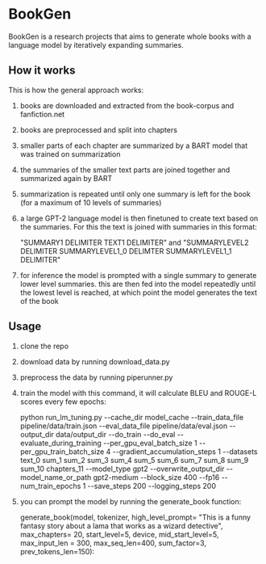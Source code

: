 # BookGen

BookGen is a research projects that aims to generate whole books with a language model by iteratively expanding summaries.

## How it works

This is how the general approach works:
1. books are downloaded and extracted from the book-corpus and fanfiction.net
2. books are preprocessed and split into chapters
3. smaller parts of each chapter are summarized by a BART model that was trained on summarization
4. the summaries of the smaller text parts are joined together and summarized again by BART
5. summarization is repeated until only one summary is left for the book (for a maximum of 10 levels of summaries)
6. a large GPT-2 language model is then finetuned to create text based on the summaries. For this the text is joined with summaries in this format: 

    "SUMMARY1 DELIMITER TEXT1 DELIMITER" and "SUMMARYLEVEL2 DELIMITER SUMMARYLEVEL1_0 DELIMTER SUMMARYLEVEL1_1 DELIMITER"

7. for inference the model is prompted with a single summary to generate lower level summaries. this are then fed into the model repeatedly until the lowest level is reached, at which point the model generates the text of the book


## Usage

1. clone the repo
2. download data by running download_data.py
3. preprocess the data by running piperunner.py
4. train the model with this command, it will calculate BLEU and ROUGE-L scores every few epochs:

   python run_lm_tuning.py --cache_dir model_cache --train_data_file pipeline/data/train.json --eval_data_file pipeline/data/eval.json --output_dir data/output_dir --do_train --do_eval --evaluate_during_training --per_gpu_eval_batch_size 1 --per_gpu_train_batch_size 4 --gradient_accumulation_steps 1 --datasets text_0 sum_1 sum_2 sum_3 sum_4 sum_5 sum_6 sum_7 sum_8 sum_9 sum_10 chapters_11 --model_type gpt2 --overwrite_output_dir --model_name_or_path gpt2-medium --block_size 400 --fp16 --num_train_epochs 1 --save_steps 200 --logging_steps 200

5. you can prompt the model by running the generate_book function:

    generate_book(model, tokenizer, high_level_prompt= "This is a funny fantasy story about a lama that works as a wizard detective",       max_chapters= 20, start_level=5, device, mid_start_level=5, max_input_len = 300, max_seq_len=400, sum_factor=3,                     prev_tokens_len=150):
